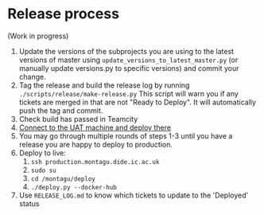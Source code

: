 # Release process
(Work in progress)

1. Update the versions of the subprojects you are using to the latest versions
   of master using `update_versions_to_latest_master.py` (or manually update
   versions.py to specific versions) and commit your change.
2. Tag the release and build the release log by running 
   `./scripts/release/make-release.py`
   This script will warn you if any tickets are merged in that are not "Ready 
   to Deploy". It will automatically push the tag and commit.
3. Check build has passed in Teamcity
4. [Connect to the UAT machine and deploy there](staging/README.md)
5. You may go through multiple rounds of steps 1-3 until you have a release
   you are happy to deploy to production.
6. Deploy to live:
   1. `ssh production.montagu.dide.ic.ac.uk`
   1. `sudo su`
   1. `cd /montagu/deploy`
   1. `./deploy.py --docker-hub`
7. Use `RELEASE_LOG.md` to know which tickets to update to the 'Deployed' status
